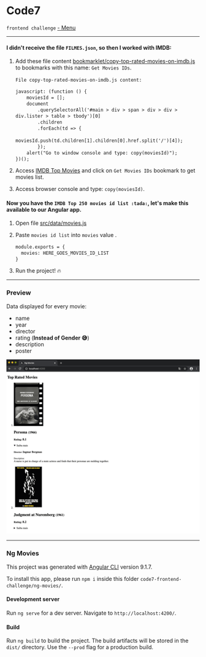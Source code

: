 # Code7
``frontend challenge`` [ - Menu](https://github.com/carlitoshxcx/code7-frontend-challenge/tree/master/)


---

#### I didn't receive the file `FILMES.json`, so then I worked with IMDB:

1. Add these file content [bookmarklet/copy-top-rated-movies-on-imdb.js](https://github.com/carlitoshxcx/code7-frontend-challenge/tree/master/ng-movies/bookmarklet/copy-top-rated-movies-on-imdb.js) to bookmarks with this name: `Get Movies IDs`.

	`File copy-top-rated-movies-on-imdb.js content:`
	
	```
	javascript: (function () { 
		moviesId = []; 
		document
			.querySelectorAll('#main > div > span > div > div > div.lister > table > tbody')[0]
			.children
			.forEach(td => { 
				moviesId.push(td.children[1].children[0].href.split('/')[4]);
			});
		alert("Go to window console and type: copy(moviesId)"); 
	})();
	```

2. Access [IMDB Top Movies](https://www.imdb.com/chart/top/) and click on `Get Movies IDs` bookmark to get movies list.

3. Access browser console and type: `copy(moviesId)`.

#### Now you have the `IMDB Top 250 movies id list :tada:`, let's make this available to our Angular app.

1. Open file [src/data/movies.js](https://github.com/carlitoshxcx/code7-frontend-challenge/tree/master/ng-movies/src/data/movies.js)

2. Paste `movies id list` into `movies` value .

	```
	module.exports = {
	  movies: HERE_GOES_MOVIES_ID_LIST
	}
	```
	
3. Run the project! :fire:

---

### Preview

Data displayed for every movie:

- name
- year
- director
- rating (**Instead of Gender :sweat_smile:**)
- description
- poster

![preview](preview.png)


---


### Ng Movies


This project was generated with [Angular CLI](https://github.com/angular/angular-cli) version 9.1.7.

To install this app, please run `npm i` inside this folder `code7-frontend-challenge/ng-movies/`.

#### Development server

Run `ng serve` for a dev server. Navigate to `http://localhost:4200/`.


#### Build

Run `ng build` to build the project. The build artifacts will be stored in the `dist/` directory. Use the `--prod` flag for a production build.
